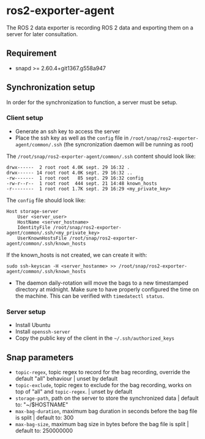 # ros2-exporter-agent
The ROS 2 data exporter is recording ROS 2 data and exporting them on a server for later consultation.

## Requirement

- snapd >= 2.60.4+git1367.g558a947

## Synchronization setup

In order for the synchronization to function, a server must be setup.

### Client setup
- Generate an ssh key to access the server
- Place the ssh key as well as the `config` file in `/root/snap/ros2-exporter-agent/common/.ssh` (the syncronization daemon will be running as root)

The `/root/snap/ros2-exporter-agent/common/.ssh` content should look like:
```
drwx------  2 root root 4.0K sept. 29 16:32 .
drwx------ 14 root root 4.0K sept. 29 16:32 ..
-rw-------  1 root root   85 sept. 29 16:32 config
-rw-r--r--  1 root root  444 sept. 21 14:48 known_hosts
-r--------  1 root root 1.7K sept. 29 16:29 <my_private_key>
```

The `config` file should look like:
```
Host storage-server
    User <server_user>
    HostName <server_hostname>
    IdentityFile /root/snap/ros2-exporter-agent/common/.ssh/<my_private_key>
    UserKnownHostsFile /root/snap/ros2-exporter-agent/common/.ssh/known_hosts
```

If the known_hosts is not created, we can create it with:
```
sudo ssh-keyscan -H <server_hostanme> >> /root/snap/ros2-exporter-agent/common/.ssh/known_hosts
```
- The daemon daily-rotation will move the bags to a new timestamped directory at midnight. Make sure to have properly configured the time on the machine. This can be verified with `timedatectl status`.

### Server setup
- Install Ubuntu
- Install `openssh-server`
- Copy the public key of the client in the `~/.ssh/authorized_keys`


## Snap parameters
- `topic-regex`, topic regex to record for the bag recording, override the default "all" behaviour | unset by default
- `topic-exclude`, topic regex to exclude for the bag recording, works on top of "all" and `topic-regex`. | unset by default
- `storage-path`, path on the server to store the synchronized data | default to: "~/$HOSTNAME"
- `max-bag-duration`, maximum bag duration in seconds before the bag file is split | default to: 300
- `max-bag-size`, maximum bag size in bytes before the bag file is split | default to: 250000000

